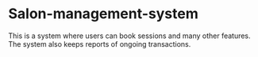 # Salon-management-system
This is a system where users can book sessions and many other features. The system also keeps reports of ongoing transactions.
